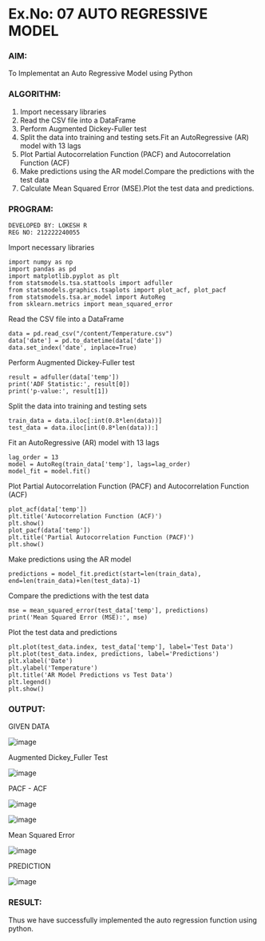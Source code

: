 # Ex.No: 07  AUTO REGRESSIVE MODEL
### AIM:
To Implementat an Auto Regressive Model using Python
### ALGORITHM:
1. Import necessary libraries
2. Read the CSV file into a DataFrame
3. Perform Augmented Dickey-Fuller test
4. Split the data into training and testing sets.Fit an AutoRegressive (AR) model with 13 lags
5. Plot Partial Autocorrelation Function (PACF) and Autocorrelation Function (ACF)
6. Make predictions using the AR model.Compare the predictions with the test data
7. Calculate Mean Squared Error (MSE).Plot the test data and predictions.
### PROGRAM:

```
DEVELOPED BY: LOKESH R
REG NO: 212222240055
```


Import necessary libraries

```
import numpy as np
import pandas as pd
import matplotlib.pyplot as plt
from statsmodels.tsa.stattools import adfuller
from statsmodels.graphics.tsaplots import plot_acf, plot_pacf
from statsmodels.tsa.ar_model import AutoReg
from sklearn.metrics import mean_squared_error
```


Read the CSV file into a DataFrame

```
data = pd.read_csv("/content/Temperature.csv")  
data['date'] = pd.to_datetime(data['date'])
data.set_index('date', inplace=True)
```

Perform Augmented Dickey-Fuller test

```
result = adfuller(data['temp']) 
print('ADF Statistic:', result[0])
print('p-value:', result[1])
```

Split the data into training and testing sets

```
train_data = data.iloc[:int(0.8*len(data))]
test_data = data.iloc[int(0.8*len(data)):]

```

Fit an AutoRegressive (AR) model with 13 lags

```
lag_order = 13
model = AutoReg(train_data['temp'], lags=lag_order)
model_fit = model.fit()
```


Plot Partial Autocorrelation Function (PACF) and Autocorrelation Function (ACF)

```
plot_acf(data['temp'])
plt.title('Autocorrelation Function (ACF)')
plt.show()
plot_pacf(data['temp'])
plt.title('Partial Autocorrelation Function (PACF)')
plt.show()
```

Make predictions using the AR model

```
predictions = model_fit.predict(start=len(train_data), end=len(train_data)+len(test_data)-1)

```

Compare the predictions with the test data

```
mse = mean_squared_error(test_data['temp'], predictions)
print('Mean Squared Error (MSE):', mse)
```


Plot the test data and predictions

```
plt.plot(test_data.index, test_data['temp'], label='Test Data')
plt.plot(test_data.index, predictions, label='Predictions')
plt.xlabel('Date')
plt.ylabel('Temperature')
plt.title('AR Model Predictions vs Test Data')
plt.legend()
plt.show()
```


### OUTPUT:

GIVEN DATA

![image](https://github.com/LokeshRajamani/TSA_EXP7/assets/120544804/d5ca8495-647c-48eb-8a58-94a3b3534edb)



Augmented Dickey_Fuller Test

![image](https://github.com/LokeshRajamani/TSA_EXP7/assets/120544804/4308cd56-d16d-4948-95d7-e1de7f700095)



PACF - ACF

![image](https://github.com/LokeshRajamani/TSA_EXP7/assets/120544804/7e889c4d-c7d8-4a83-8d5b-832166bba336)


![image](https://github.com/LokeshRajamani/TSA_EXP7/assets/120544804/110d709a-433a-4821-878b-732121431eec)



Mean Squared Error

![image](https://github.com/LokeshRajamani/TSA_EXP7/assets/120544804/e18ba250-7b2f-4722-8450-1fd9ed27183b)




PREDICTION

![image](https://github.com/LokeshRajamani/TSA_EXP7/assets/120544804/89d9b04b-3f76-4d3b-b4c1-11e1d59db4e3)




### RESULT:
Thus we have successfully implemented the auto regression function using python.
